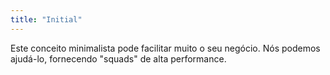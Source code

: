 ```yaml
---
title: "Initial"
---
```


Este conceito minimalista pode facilitar muito o seu negócio. Nós podemos ajudá-lo, fornecendo "squads" de alta performance.